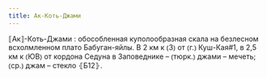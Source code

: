 ```yaml
---
title: Ак-Коть-Джами
---
```


⟦Ак⟧-Коть-Джами
: обособленная куполообразная скала на безлесном всхолмленном плато Бабуган-яйлы. В 2 км к ⦅З⦆ от ⦅г.⦆ Куш-Кая#1, в 2,5 км к ⦅ЮВ⦆ от кордона Седуна в Заповеднике – ⦅тюрк.⦆ джами – мечеть; ⦅ср.⦆ джам – стекло ⦃Б12⦄.
